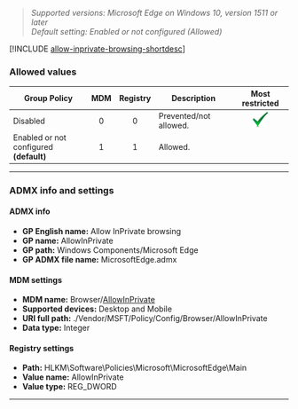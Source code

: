 <!-- ## Allow InPrivate browsing -->
>*Supported versions: Microsoft Edge on Windows 10, version 1511 or later*<br>
>*Default setting:  Enabled or not configured (Allowed)*


[!INCLUDE [allow-inprivate-browsing-shortdesc](../shortdesc/allow-inprivate-browsing-shortdesc.md)]


### Allowed values

|Group Policy  |MDM |Registry |Description |Most restricted |
|---|:---:|:---:|---|:---:|
|Disabled |0 |0 |Prevented/not allowed. |![Most restricted value](../images/check-gn.png) |
|Enabled or not configured<br>**(default)** |1 |1 |Allowed. | |
---

### ADMX info and settings

#### ADMX info
- **GP English name:** Allow InPrivate browsing
- **GP name:** AllowInPrivate 
- **GP path:** Windows Components/Microsoft Edge
- **GP ADMX file name:** MicrosoftEdge.admx

#### MDM settings
- **MDM name:** Browser/[AllowInPrivate](https://docs.microsoft.com/en-us/windows/client-management/mdm/policy-csp-browser#browser-allowinprivate)
- **Supported devices:** Desktop and Mobile
- **URI full path:** ./Vendor/MSFT/Policy/Config/Browser/AllowInPrivate 
- **Data type:** Integer

#### Registry settings
- **Path:** HLKM\\Software\\Policies\\Microsoft\\MicrosoftEdge\\Main 
- **Value name:** AllowInPrivate
- **Value type:** REG_DWORD

<hr>

